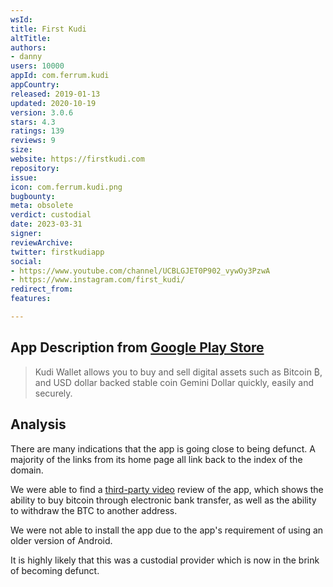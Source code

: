 ```yaml
---
wsId: 
title: First Kudi
altTitle: 
authors:
- danny 
users: 10000
appId: com.ferrum.kudi
appCountry: 
released: 2019-01-13
updated: 2020-10-19
version: 3.0.6
stars: 4.3
ratings: 139
reviews: 9
size: 
website: https://firstkudi.com
repository: 
issue: 
icon: com.ferrum.kudi.png
bugbounty: 
meta: obsolete
verdict: custodial
date: 2023-03-31
signer: 
reviewArchive: 
twitter: firstkudiapp
social:
- https://www.youtube.com/channel/UCBLGJET0P902_vywOy3PzwA
- https://www.instagram.com/first_kudi/ 
redirect_from: 
features: 

---
```


## App Description from [Google Play Store](https://play.google.com/store/apps/details?id=com.ferrum.kudi)

> Kudi Wallet allows you to buy and sell digital assets such as Bitcoin ₿, and USD dollar backed stable coin Gemini Dollar quickly, easily and securely.

## Analysis 

There are many indications that the app is going close to being defunct. A majority of the links from its home page all link back to the index of the domain. 

We were able to find a [third-party video](https://youtu.be/wGf-3ZK4Buw?t=569) review of the app, which shows the ability to buy bitcoin through electronic bank transfer, as well as the ability to withdraw the BTC to another address. 

We were not able to install the app due to the app's requirement of using an older version of Android. 

It is highly likely that this was a custodial provider which is now in the brink of becoming defunct.

